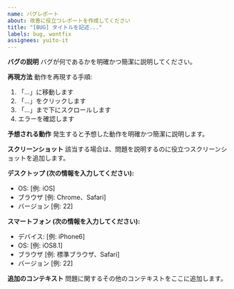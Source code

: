 ```yaml
---
name: バグレポート
about: 改善に役立つレポートを作成してください
title: "[BUG] タイトルを記述..."
labels: bug, wontfix
assignees: yuito-it
---
```


**バグの説明**
バグが何であるかを明確かつ簡潔に説明してください。

**再現方法**
動作を再現する手順:

1. 「...」に移動します
2. 「...」をクリックします
3. 「...」まで下にスクロールします
4. エラーを確認します

**予想される動作**
発生すると予想した動作を明確かつ簡潔に説明します。

**スクリーンショット**
該当する場合は、問題を説明するのに役立つスクリーンショットを追加します。

**デスクトップ (次の情報を入力してください):**

- OS: [例: iOS]
- ブラウザ [例: Chrome、Safari]
- バージョン [例: 22]

**スマートフォン (次の情報を入力してください):**

- デバイス: [例: iPhone6]
- OS: [例: iOS8.1]
- ブラウザ [例: 標準ブラウザ、Safari]
- バージョン [例: 22]

**追加のコンテキスト**
問題に関するその他のコンテキストをここに追加します。
